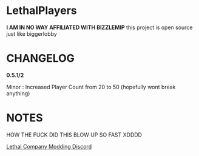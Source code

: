 # LethalPlayers

**I AM IN NO WAY AFFILIATED WITH BIZZLEMIP**
this project is open source just like biggerlobby

# CHANGELOG

**0.5.1/2**

Minor : Increased Player Count from 20 to 50
(hopefully wont break anything)

# NOTES

 HOW THE FUCK DID THIS BLOW UP SO FAST XDDDD

 [Lethal Company Modding Discord](https://discord.com/invite/GVVFX2cd)